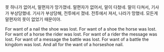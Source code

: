 못 하나가 없어서, 말편자가 망가졌네.
말편자가 없어서, 말이 다쳤네.
말이 다쳐서, 기사가 부상당했네.
기사가 부상당해, 전투에서 졌네.
전투에서 져서, 나라가 망했네.
모든게 말편자의 못이 없었기 때문이야.

For want of a nail the shoe was lost.
For want of a shoe the horse was lost.
For want of a horse the rider was lost.
For want of a rider the message was lost.
For want of a message the battle was lost.
For want of a battle the kingdom was lost.
And all for the want of a horseshoe nail.

